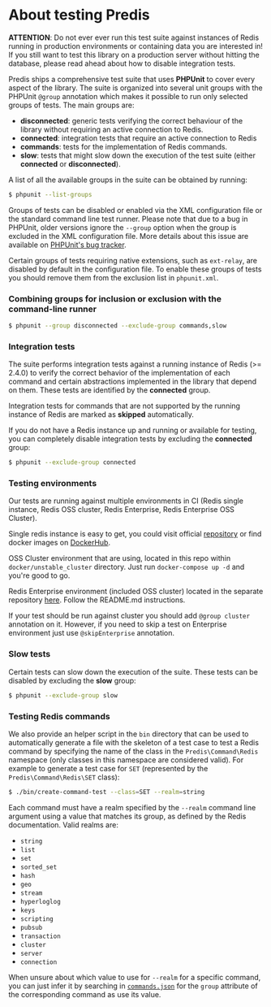 # About testing Predis #

__ATTENTION__: Do not ever ever run this test suite against instances of Redis running in production
environments or containing data you are interested in! If you still want to test this library on a
production server without hitting the database, please read ahead about how to disable integration
tests.

Predis ships a comprehensive test suite that uses __PHPUnit__ to cover every aspect of the library.
The suite is organized into several unit groups with the PHPUnit `@group` annotation which makes it
possible to run only selected groups of tests. The main groups are:

  - __disconnected__: generic tests verifying the correct behaviour of the library without requiring
    an active connection to Redis.
  - __connected__: integration tests that require an active connection to Redis
  - __commands__: tests for the implementation of Redis commands.
  - __slow__: tests that might slow down the execution of the test suite (either __connected__ or
    __disconnected__).

A list of all the available groups in the suite can be obtained by running:

```bash
$ phpunit --list-groups
```

Groups of tests can be disabled or enabled via the XML configuration file or the standard command
line test runner. Please note that due to a bug in PHPUnit, older versions ignore the `--group`
option when the group is excluded in the XML configuration file. More details about this issue are
available on [PHPUnit's bug tracker](http://github.com/sebastianbergmann/phpunit/issues/320).

Certain groups of tests requiring native extensions, such as `ext-relay`, are
disabled by default in the configuration file. To enable these groups of tests you should remove
them from the exclusion list in `phpunit.xml`.

### Combining groups for inclusion or exclusion with the command-line runner ###

```bash
$ phpunit --group disconnected --exclude-group commands,slow
```

### Integration tests ###

The suite performs integration tests against a running instance of Redis (>= 2.4.0) to verify the
correct behavior of the implementation of each command and certain abstractions implemented in the
library that depend on them. These tests are identified by the __connected__ group.

Integration tests for commands that are not supported by the running instance of Redis are marked as
__skipped__ automatically.

If you do not have a Redis instance up and running or available for testing, you can completely
disable integration tests by excluding the __connected__ group:

```bash
$ phpunit --exclude-group connected
```

### Testing environments ####

Our tests are running against multiple environments in CI (Redis single instance, Redis OSS cluster,
Redis Enterprise, Redis Enterprise OSS Cluster).

Single redis instance is easy to get, you could visit official [repository](https://github.com/redis/redis) or find
docker images on [DockerHub](https://hub.docker.com/_/redis).

OSS Cluster environment that are using, located in this repo within `docker/unstable_cluster` directory. Just run
`docker-compose up -d` and you're good to go.

Redis Enterprise environment (included OSS cluster) located in the separate repository
[here](https://github.com/RedisLabs/redis-ee-docker). Follow the README.md instructions.

If your test should be run against cluster you should add `@group cluster` annotation on it.
However, if you need to skip a test on Enterprise environment just use `@skipEnterprise` annotation.

### Slow tests ###

Certain tests can slow down the execution of the suite. These tests can be disabled by excluding the
__slow__ group:

```bash
$ phpunit --exclude-group slow
```

### Testing Redis commands ###

We also provide an helper script in the `bin` directory that can be used to automatically generate a
file with the skeleton of a test case to test a Redis command by specifying the name of the class
in the `Predis\Command\Redis` namespace (only classes in this namespace are considered valid).
For example to generate a test case for `SET` (represented by the `Predis\Command\Redis\SET` class):

```bash
$ ./bin/create-command-test --class=SET --realm=string
```

Each command must have a realm specified by the `--realm` command line argument using a value that
matches its group, as defined by the Redis documentation. Valid realms are:

- `string`
- `list`
- `set`
- `sorted_set`
- `hash`
- `geo`
- `stream`
- `hyperloglog`
- `keys`
- `scripting`
- `pubsub`
- `transaction`
- `cluster`
- `server`
- `connection`

When unsure about which value to use for `--realm` for a specific command, you can just infer it by
searching in [`commands.json`](https://github.com/redis/redis-doc/blob/master/commands.json) for the
`group` attribute of the corresponding command as use its value.
